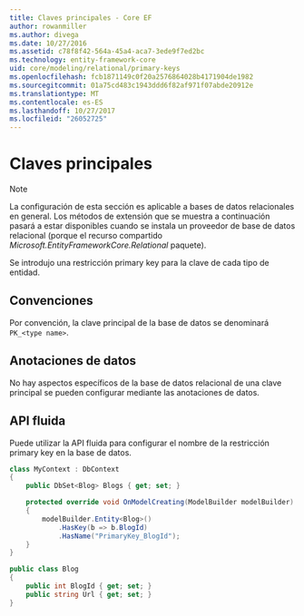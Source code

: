 ```yaml
---
title: Claves principales - Core EF
author: rowanmiller
ms.author: divega
ms.date: 10/27/2016
ms.assetid: c78f8f42-564a-45a4-aca7-3ede9f7ed2bc
ms.technology: entity-framework-core
uid: core/modeling/relational/primary-keys
ms.openlocfilehash: fcb1871149c0f20a2576864028b4171904de1982
ms.sourcegitcommit: 01a75cd483c1943ddd6f82af971f07abde20912e
ms.translationtype: MT
ms.contentlocale: es-ES
ms.lasthandoff: 10/27/2017
ms.locfileid: "26052725"
---
```

# <a name="primary-keys"></a>Claves principales

> [!NOTE]  
> La configuración de esta sección es aplicable a bases de datos relacionales en general. Los métodos de extensión que se muestra a continuación pasará a estar disponibles cuando se instala un proveedor de base de datos relacional (porque el recurso compartido *Microsoft.EntityFrameworkCore.Relational* paquete).

Se introdujo una restricción primary key para la clave de cada tipo de entidad.

## <a name="conventions"></a>Convenciones

Por convención, la clave principal de la base de datos se denominará `PK_<type name>`.

## <a name="data-annotations"></a>Anotaciones de datos

No hay aspectos específicos de la base de datos relacional de una clave principal se pueden configurar mediante las anotaciones de datos.

## <a name="fluent-api"></a>API fluida

Puede utilizar la API fluida para configurar el nombre de la restricción primary key en la base de datos.

<!-- [!code-csharp[Main](samples/core/relational/Modeling/FluentAPI/Samples/Relational/KeyName.cs?highlight=9)] -->
``` csharp
class MyContext : DbContext
{
    public DbSet<Blog> Blogs { get; set; }

    protected override void OnModelCreating(ModelBuilder modelBuilder)
    {
        modelBuilder.Entity<Blog>()
            .HasKey(b => b.BlogId)
            .HasName("PrimaryKey_BlogId");
    }
}

public class Blog
{
    public int BlogId { get; set; }
    public string Url { get; set; }
}
```

